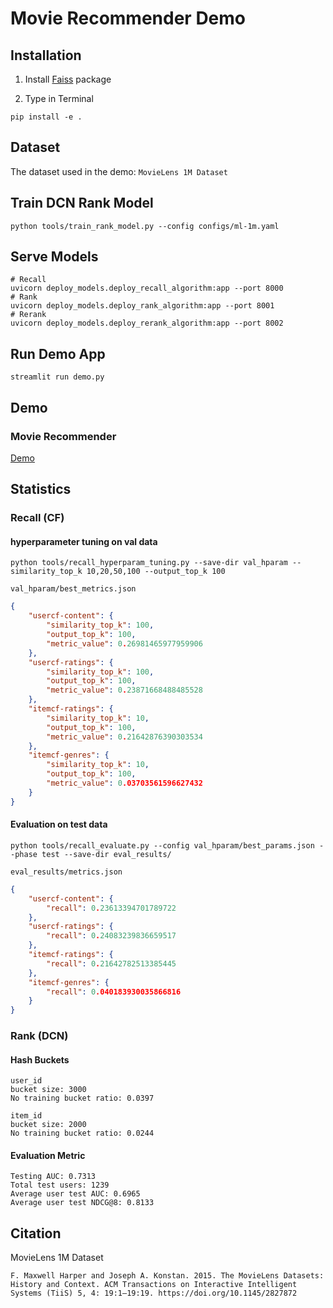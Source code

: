 # Movie Recommender Demo

## Installation
1. Install [Faiss](https://github.com/facebookresearch/faiss/blob/main/INSTALL.md) package

2. Type in Terminal
```console
pip install -e .
```

## Dataset
The dataset used in the demo: `MovieLens 1M Dataset`

## Train DCN Rank Model
```console
python tools/train_rank_model.py --config configs/ml-1m.yaml
```

## Serve Models
```console
# Recall
uvicorn deploy_models.deploy_recall_algorithm:app --port 8000
# Rank
uvicorn deploy_models.deploy_rank_algorithm:app --port 8001
# Rerank
uvicorn deploy_models.deploy_rerank_algorithm:app --port 8002
```

## Run Demo App
```console
streamlit run demo.py
```

## Demo
### Movie Recommender
[Demo](https://drive.google.com/file/d/17fT4Jhhwn77do9PxdYNOyk9FB-dkqs6O/view?usp=drive_link)



## Statistics
### Recall (CF)
#### hyperparameter tuning on val data
```console
python tools/recall_hyperparam_tuning.py --save-dir val_hparam --similarity_top_k 10,20,50,100 --output_top_k 100
```
`val_hparam/best_metrics.json`
```json
{
    "usercf-content": {
        "similarity_top_k": 100,
        "output_top_k": 100,
        "metric_value": 0.26981465977959906
    },
    "usercf-ratings": {
        "similarity_top_k": 100,
        "output_top_k": 100,
        "metric_value": 0.23871668488485528
    },
    "itemcf-ratings": {
        "similarity_top_k": 10,
        "output_top_k": 100,
        "metric_value": 0.21642876390303534
    },
    "itemcf-genres": {
        "similarity_top_k": 10,
        "output_top_k": 100,
        "metric_value": 0.03703561596627432
    }
}
```
#### Evaluation on test data
```console
python tools/recall_evaluate.py --config val_hparam/best_params.json --phase test --save-dir eval_results/
```
`eval_results/metrics.json`
```json
{
    "usercf-content": {
        "recall": 0.23613394701789722
    },
    "usercf-ratings": {
        "recall": 0.24083239836659517
    },
    "itemcf-ratings": {
        "recall": 0.21642782513385445
    },
    "itemcf-genres": {
        "recall": 0.040183930035866816
    }
}
```

### Rank (DCN)
#### Hash Buckets
```
user_id
bucket size: 3000
No training bucket ratio: 0.0397

item_id
bucket size: 2000
No training bucket ratio: 0.0244
```

#### Evaluation Metric
```
Testing AUC: 0.7313
Total test users: 1239
Average user test AUC: 0.6965
Average user test NDCG@8: 0.8133
```

## Citation
MovieLens 1M Dataset
```
F. Maxwell Harper and Joseph A. Konstan. 2015. The MovieLens Datasets: History and Context. ACM Transactions on Interactive Intelligent Systems (TiiS) 5, 4: 19:1–19:19. https://doi.org/10.1145/2827872
```
